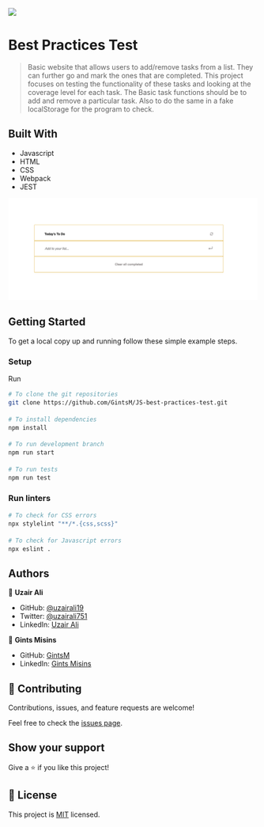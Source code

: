 ![](https://img.shields.io/badge/Microverse-blueviolet)

# Best Practices Test

> Basic website that allows users to add/remove tasks from a list. They can further go and mark the ones that are completed. This project focuses on testing the functionality of these tasks and looking at the coverage level for each task. The Basic task functions should be to add and remove a particular task. Also to do the same in a fake localStorage for the program to check.

## Built With

- Javascript
- HTML
- CSS
- Webpack
- JEST

![Screenshot](./screenshot.png)

## Getting Started

To get a local copy up and running follow these simple example steps.

### Setup

Run 

```bash
# To clone the git repositories
git clone https://github.com/GintsM/JS-best-practices-test.git

# To install dependencies 
npm install 

# To run development branch
npm run start

# To run tests
npm run test
```

### Run linters

```bash
# To check for CSS errors
npx stylelint "**/*.{css,scss}"

# To check for Javascript errors
npx eslint .
```

## Authors

👤 **Uzair Ali**

- GitHub: [@uzairali19](https://github.com/uzairali19)
- Twitter: [@uzairali751](https://twitter.com/Uzairali751)
- LinkedIn: [Uzair Ali](https://www.linkedin.com/in/uzair-ali-964187166/)

👤 **Gints Misins**

- GitHub: [GintsM](https://github.com/GintsM) 
- LinkedIn: [Gints Misins](https://www.linkedin.com/in/gints-misins-756b2321a/)

## 🤝 Contributing

Contributions, issues, and feature requests are welcome!

Feel free to check the [issues page](https://github.com/GintsM/JS-best-practices-test/issues).

## Show your support

Give a ⭐️ if you like this project!

## 📝 License

This project is [MIT](./MIT.md) licensed.
